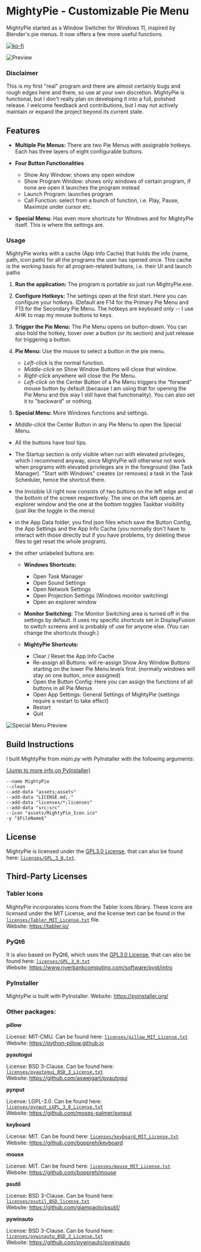 # MightyPie - Customizable Pie Menu

MightyPie started as a Window Switcher for Windows 11, inspired by Blender's pie menus. It now offers a few more useful functions.

[![ko-fi](https://ko-fi.com/img/githubbutton_sm.svg)](https://ko-fi.com/rayzorblade23)

![Preview](assets/preview_images/Pie_Preview_1.png)

### Disclaimer

This is my first "real" program and there are almost certainly bugs and rough edges here and there, so use at your own discretion. MightyPie is functional, but I don't really plan on developing it into a full, polished release. I welcome feedback and contributions, but I may not actively maintain or expand the project beyond its current state.

## Features

*   **Multiple Pie Menus:** There are two Pie Menus with assignable hotkeys. Each has three layers of eight configurable buttons.

*   **Four Button Functionalities**
    - Show Any Window: shows any open window
    - Show Program Window: shows only windows of certain program, if none are open it launches the program instead
    - Launch Program: launches program
    - Call Function: select from a bunch of function, i.e. Play, Pause, Maximize under cursor etc.

*   **Special Menu:** Has even more shortcuts for Windows and for MightyPie itself. This is where the settings are.


### Usage

MightyPie works with a cache (App Info Cache) that holds the info (name, path, icon path) for all the programs the user has opened once. This cache is the working basis for all program-related buttons, i.e. their UI and launch paths

1.  **Run the application:** The program is portable so just run MightyPie.exe.


2.  **Configure Hotkeys:** The settings open at the first start. Here you can configure your hotkeys. (Default are F14 for the Primary Pie Menu and F13 for the Secondary Pie Menu. The hotkeys are keyboard only -- I use AHK to map my mouse buttons to keys.


3.  **Trigger the Pie Menu:** The Pie Menu opens on button-down. You can also hold the hotkey, hover over a button (or its section) and just release for triggering a button.


4.  **Pie Menu:** Use the mouse to select a button in the pie menu. 
    - _Left-click_ is the normal function.
    - _Middle-click_ on Show Window Buttons will close that window.
    - _Right-click_ anywhere will close the Pie Menu.
    - _Left-click_ on the Center Button of a Pie Menu triggers the "forward" mouse button by default (because I am using that for opening the Pie Menu and this way I still have that functionality). You can also set it to "backward" or nothing.


5.  **Special Menu:** More Windows functions and settings.


 - _Middle-click_ the Center Button in any Pie Menu to open the Special Menu.
 - All the buttons have tool tips.


 - The Startup section is only visible when run with elevated privileges, which I recommend anyway, since MightyPie will otherwise not work when programs with elevated privileges are in the foreground (like Task Manager). "Start with Windows" creates (or removes) a task in the Task Scheduler, hence the shortcut there.


 - the Invisible UI right now consists of two buttons on the left edge and at the bottom of the screen respectively. The one on the left opens an explorer window and the one at the bottom toggles Taskbar visibility (just like the toggle in the menu)
 - in the App Data folder, you find json files which save the Button Config, the App Settings and the App Info Cache (you normally don't have to interact with those directly but if you have problems, try deleting these files to get reset the whole program).


 - the other unlabeled buttons are:
   - **Windows Shortcuts:** 
     - Open Task Manager
     - Open Sound Settings
     - Open Network Settings
     - Open Projection Settings (Windows monitor switching)
     - Open an explorer window
   

   - **Monitor Switching:** The Monitor Switching area is turned off in the settings by default. It uses my specific shortcuts set in DisplayFusion to switch screens and is probably of use for anyone else. (You can change the shortcuts though.)


   - **MightyPie Shortcuts:**
     - Clear / Reset the App Info Cache
     - Re-assign all Buttons: will re-assign Show Any Window Buttons starting on the lower Pie Menu levels first. (normally windows will stay on one button, once assigned)
     - Open the Button Config: Here you can assign the functions of all buttons in all Pie Menus
     - Open App Settings: General Settings of MightyPie (settings require a restart to take effect)
     - Restart
     - Quit
 


![Special Menu Preview](assets/preview_images/Special_Menu_Preview_1.png)

## Build Instructions

I built MightyPie from _main.py_ with PyInstaller with the following arguments:

[(Jump to more info on PyInstaller)](#pyinstaller)

```
--name MightyPie
--clean
--add-data "assets;assets"
--add-data "LICENSE.md;."
--add-data "licenses/*;licenses"
--add-data "src;src"
--icon "assets/MightyPie_Icon.ico"
-y "$FileName$"
```

## License

MightyPie is licensed under the [GPL3.0 License](https://www.gnu.org/licenses/gpl-3.0.en.html), that can also be found here: [`licenses/GPL_3_0.txt`](licenses/GPL_3_0.txt).

## Third-Party Licenses

### Tabler Icons

MightyPie incorporates icons from the Tabler Icons library. These icons are licensed under the MIT License, and the license text can be found in the [`licenses/Tabler_MIT_License.txt`](licenses/Tabler_MIT_License.txt) file.<br>
Website: https://tabler.io/

### PyQt6

It is also based on PyQt6, which uses the [GPL3.0 License](https://www.gnu.org/licenses/gpl-3.0.en.html), that can also be found here: [`licenses/GPL_3_0.txt`](licenses/GPL_3_0.txt)<br>
Website: https://www.riverbankcomputing.com/software/pyqt/intro

### PyInstaller

MightyPie is built with PyInstaller.
Website: https://pyinstaller.org/

### Other packages:

**pillow**

License: MIT-CMU. Can be found here: [`licenses/pillow_MIT_License.txt`](licenses/pillow_MIT_License.txt)<br>
Website: https://python-pillow.github.io

**pyautogui**

License: BSD 3-Clause. Can be found here: [`licenses/pyautogui_BSD_3_License.txt`](licenses/pyautogui_BSD_3_License.txt)<br>
Website: https://github.com/asweigart/pyautogui

**pynput**

License: LGPL-3.0. Can be found here: [`licenses/pynput_LGPL_3_0_License.txt`](licenses/pynput_LGPL_3_0_License.txt)<br>
Website: https://github.com/moses-palmer/pynput

**keyboard**

License: MIT. Can be found here: [`licenses/keyboard_MIT_License.txt`](licenses/keyboard_MIT_License.txt)<br>
Website: https://github.com/boppreh/keyboard

**mouse**

License: MIT. Can be found here: [`licenses/mouse_MIT_License.txt`](licenses/mouse_MIT_License.txt)<br>
Website: https://github.com/boppreh/mouse

**psutil**

License: BSD 3-Clause. Can be found here: [`licenses/psutil_BSD_license.txt`](licenses/psutil_BSD_License.txt)<br>
Website: https://github.com/giampaolo/psutil/

**pywinauto**

License: BSD 3-Clause. Can be found here: [`licenses/pywinauto_BSD_3_License.txt`](licenses/pywinauto_BSD_3_License.txt)<br>
Website: https://github.com/pywinauto/pywinauto